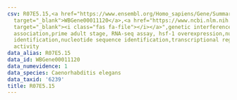 ```yaml
---
csv: R07E5.15,<a href="https://www.ensembl.org/Homo_sapiens/Gene/Summary?db=core;g=WBGene00011120"
  target="_blank">WBGene00011120</a>,<a href="https://www.ncbi.nlm.nih.gov/pubmed/30894454"
  target="_blank"><i class="fas fa-file"></i></a>",genetic interference,functional
  association,prime adult stage, RNA-seq assay, hsf-1 overexpression,nucleotide sequence
  identification,nucleotide sequence identification,transcriptional regulation,up-regulates
  activity
data_alias: R07E5.15
data_id: WBGene00011120
data_numevidence: 1
data_species: Caenorhabditis elegans
data_taxid: '6239'
title: R07E5.15
---
```


